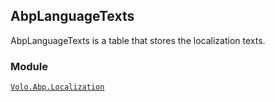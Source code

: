## AbpLanguageTexts

AbpLanguageTexts is a table that stores the localization texts.

### Module

[`Volo.Abp.Localization`](../../../Localization.md)
